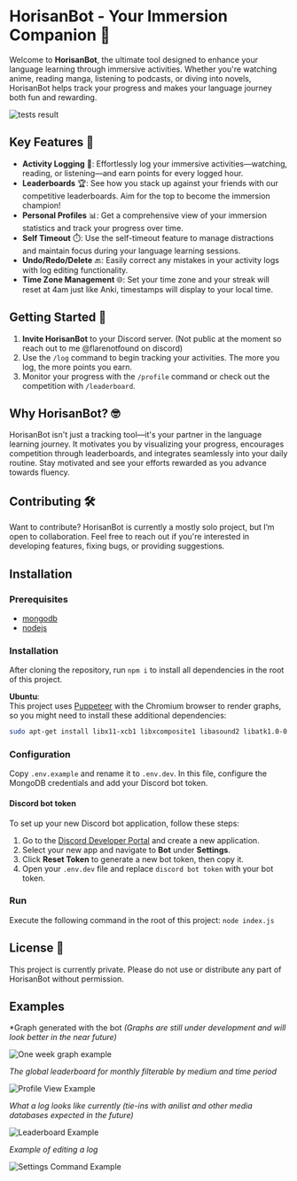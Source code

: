 # HorisanBot - Your Immersion Companion 🌊

Welcome to **HorisanBot**, the ultimate tool designed to enhance your language learning through immersive activities. Whether you're watching anime, reading manga, listening to podcasts, or diving into novels, HorisanBot helps track your progress and makes your language journey both fun and rewarding.

![tests result](https://github.com/Flare155/HoriSanBot/actions/workflows/tests.js.yml/badge.svg)

## Key Features 🌟

- **Activity Logging** 📝: Effortlessly log your immersive activities—watching, reading, or listening—and earn points for every logged hour.
- **Leaderboards** 🏆: See how you stack up against your friends with our competitive leaderboards. Aim for the top to become the immersion champion!
- **Personal Profiles** 📊: Get a comprehensive view of your immersion statistics and track your progress over time.
- **Self Timeout** ⏱️: Use the self-timeout feature to manage distractions and maintain focus during your language learning sessions.
- **Undo/Redo/Delete** 🔙: Easily correct any mistakes in your activity logs with log editing functionality.
- **Time Zone Management** 🌐: Set your time zone and your streak will reset at 4am just like Anki, timestamps will display to your local time.

## Getting Started 🚀

1. **Invite HorisanBot** to your Discord server. (Not public at the moment so reach out to me @flarenotfound on discord)
2. Use the `/log` command to begin tracking your activities. The more you log, the more points you earn.
3. Monitor your progress with the `/profile` command or check out the competition with `/leaderboard`.

## Why HorisanBot? 🤓

HorisanBot isn't just a tracking tool—it's your partner in the language learning journey. It motivates you by visualizing your progress, encourages competition through leaderboards, and integrates seamlessly into your daily routine. Stay motivated and see your efforts rewarded as you advance towards fluency.

## Contributing 🛠️

Want to contribute? HorisanBot is currently a mostly solo project, but I’m open to collaboration. Feel free to reach out if you're interested in developing features, fixing bugs, or providing suggestions.

## Installation

### Prerequisites

- [mongodb](https://www.mongodb.com/)
- [nodejs](https://nodejs.org/)

### Installation

After cloning the repository, run `npm i` to install all dependencies in the root of this project.

**Ubuntu**:  
This project uses [Puppeteer](https://pptr.dev/) with the Chromium browser to render graphs, so you might need to install these additional dependencies:
```sh
sudo apt-get install libx11-xcb1 libxcomposite1 libasound2 libatk1.0-0 libatk-bridge2.0-0 libcairo2 libcups2 libdbus-1-3 libexpat1 libfontconfig1 libgbm1 libgcc1 libglib2.0-0 libgtk-3-0 libnspr4 libpango-1.0-0 libpangocairo-1.0-0 libstdc++6 libx11-6 libx11-xcb1 libxcb1 libxcomposite1 libxcursor1 libxdamage1 libxext6 libxfixes3 libxi6 libxrandr2 libxrender1 libxss1 libxtst6
```

### Configuration
Copy `.env.example` and rename it to `.env.dev`. In this file, configure the MongoDB credentials and add your Discord bot token.

#### Discord bot token
To set up your new Discord bot application, follow these steps:

1. Go to the [Discord Developer Portal](https://discord.com/developers/applications) and create a new application.
2. Select your new app and navigate to **Bot** under **Settings**.
3. Click **Reset Token** to generate a new bot token, then copy it.
4. Open your `.env.dev` file and replace `discord bot token` with your bot token.

### Run
Execute the following command in the root of this project:
```node index.js```

## License 📜

This project is currently private. Please do not use or distribute any part of HorisanBot without permission.

## Examples

*Graph generated with the bot *(Graphs are still under development and will look better in the near future)*

![One week graph example](https://github.com/user-attachments/assets/8208d175-d1b3-4774-afca-f8bcebe9fb7d)

*The global leaderboard for monthly filterable by medium and time period*

![Profile View Example](https://github.com/user-attachments/assets/f77be04e-dd98-49e4-b4c7-09885cb90431)

*What a log looks like currently (tie-ins with anilist and other media databases expected in the future)*

![Leaderboard Example](https://github.com/user-attachments/assets/c372e3da-4d73-428a-831a-c0016ca4bba9)

*Example of editing a log*

![Settings Command Example](https://github.com/user-attachments/assets/8b9e4a09-9fec-4cde-8d02-5806c3a327b0)

